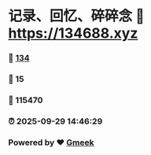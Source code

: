 # 记录、回忆、碎碎念 :link: https://134688.xyz 
### :page_facing_up: [134](https://134688.xyz/tag.html) 
### :speech_balloon: 15 
### :hibiscus: 115470 
### :alarm_clock: 2025-09-29 14:46:29 
### Powered by :heart: [Gmeek](https://github.com/Meekdai/Gmeek)
